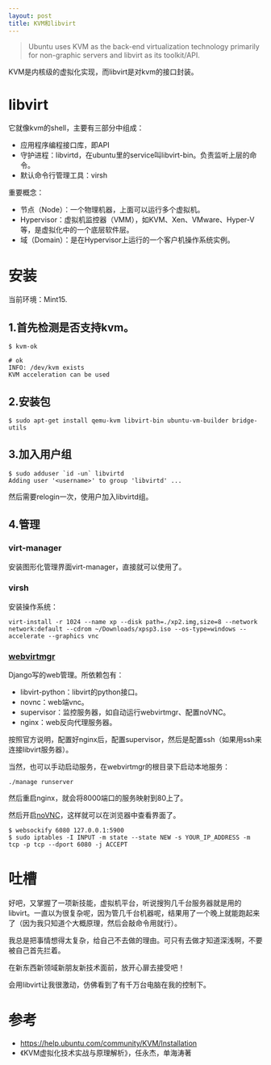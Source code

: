 ```yaml
---
layout: post
title: KVM和libvirt
---
```


> Ubuntu uses KVM as the back-end virtualization technology primarily for non-graphic servers and libvirt as its toolkit/API.

KVM是内核级的虚拟化实现，而libvirt是对kvm的接口封装。

# libvirt

它就像kvm的shell，主要有三部分中组成：

* 应用程序编程接口库，即API
* 守护进程：libvirtd，在ubuntu里的service叫libvirt-bin。负责监听上层的命令。
* 默认命令行管理工具：virsh

重要概念：

* 节点（Node）：一个物理机器，上面可以运行多个虚拟机。
* Hypervisor：虚拟机监控器（VMM），如KVM、Xen、VMware、Hyper-V等，是虚拟化中的一个底层软件层。
* 域（Domain）：是在Hypervisor上运行的一个客户机操作系统实例。

# 安装
当前环境：Mint15.

## 1.首先检测是否支持kvm。

```
$ kvm-ok

# ok
INFO: /dev/kvm exists
KVM acceleration can be used

```

## 2.安装包

```
$ sudo apt-get install qemu-kvm libvirt-bin ubuntu-vm-builder bridge-utils
```

## 3.加入用户组

```
$ sudo adduser `id -un` libvirtd
Adding user '<username>' to group 'libvirtd' ...
```

然后需要relogin一次，使用户加入libvirtd组。

## 4.管理

### virt-manager
安装图形化管理界面virt-manager，直接就可以使用了。

### virsh

安装操作系统：

```
virt-install -r 1024 --name xp --disk path=./xp2.img,size=8 --network network:default --cdrom ~/Downloads/xpsp3.iso --os-type=windows --accelerate --graphics vnc
```

### [webvirtmgr](https://github.com/retspen/webvirtmgr)
Django写的web管理。所依赖包有：

* libvirt-python：libvirt的python接口。
* novnc：web端vnc。
* supervisor：监控服务器，如自动运行webvirtmgr、配置noVNC。
* nginx：web反向代理服务器。


按照官方说明，配置好nginx后，配置supervisor，然后是配置ssh（如果用ssh来连接libvirt服务器）。


当然，也可以手动启动服务，在webvirtmgr的根目录下启动本地服务：

```
./manage runserver
```

然后重启nginx，就会将8000端口的服务映射到80上了。

然后开启[noVNC](https://github.com/kanaka/noVNC)，这样就可以在浏览器中查看界面了。

```
$ websockify 6080 127.0.0.1:5900
$ sudo iptables -I INPUT -m state --state NEW -s YOUR_IP_ADDRESS -m tcp -p tcp --dport 6080 -j ACCEPT
```


# 吐槽
好吧，又掌握了一项新技能，虚拟机平台，听说搜狗几千台服务器就是用的libvirt。一直以为很复杂呢，因为管几千台机器呢，结果用了一个晚上就能跑起来了（因为我只知道个大概原理，然后会敲命令用就行）。

我总是把事情想得太复杂，给自己不去做的理由。可只有去做才知道深浅啊，不要被自己首先拦着。

在新东西新领域新朋友新技术面前，放开心扉去接受吧！

会用libvirt让我很激动，仿佛看到了有千万台电脑在我的控制下。

# 参考

* https://help.ubuntu.com/community/KVM/Installation
* 《KVM虚拟化技术实战与原理解析》，任永杰，单海涛著